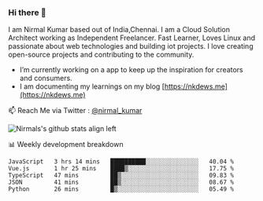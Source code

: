 ### Hi there 👋

 I am Nirmal Kumar based out of India,Chennai. I am a Cloud Solution Architect working as Independent Freelancer. Fast Learner, Loves Linux and passionate about web technologies and building iot projects. I love creating open-source projects and contributing to the community.

- I’m currently working on a app to keep up the inspiration for creators and consumers.
- I am documenting my learnings on my blog [https://nkdews.me](https://nkdews.me)

📫 Reach Me via  Twitter : [@nirmal_kumar](https://twitter.com/nirmal_kumar)

![Nirmals's github stats align left](https://github-readme-stats.vercel.app/api?username=nk-gears&show_icons=true)


📊 Weekly development breakdown

<!--START_SECTION:waka-->
```text
JavaScript   3 hrs 14 mins   ██████████░░░░░░░░░░░░░░░   40.04 % 
Vue.js       1 hr 25 mins    ████▒░░░░░░░░░░░░░░░░░░░░   17.75 % 
TypeScript   47 mins         ██▒░░░░░░░░░░░░░░░░░░░░░░   09.83 % 
JSON         41 mins         ██▒░░░░░░░░░░░░░░░░░░░░░░   08.67 % 
Python       26 mins         █▒░░░░░░░░░░░░░░░░░░░░░░░   05.49 % 
```
<!--END_SECTION:waka-->


